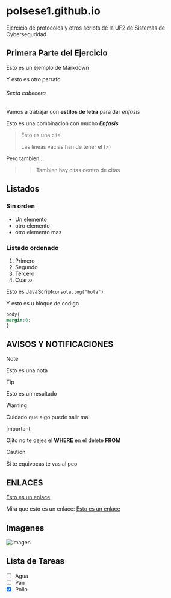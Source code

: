# polsese1.github.io

Ejercicio de protocolos y otros scripts de la UF2 de Sistemas de Cyberseguridad

## Primera Parte del Ejercicio

Esto es un ejemplo de Markdown

Y esto es otro parrafo

###### Sexta cabecera

Vamos a trabajar con **estilos de letra** para dar *enfasis* 

Esto es una combinacion con mucho ***Enfasis***
> Esto es una cita
>
> Las lineas vacias han de tener el (>)
>
Pero tambien...
>> Tambien hay citas dentro de citas

## Listados

### Sin orden

- Un elemento
- otro elemento
- otro elemento mas

### Listado ordenado

1. Primero
2. Segundo
3. Tercero
4. Cuarto

Esto es JavaScript`console.log("hola")`

Y esto es u bloque de codigo

```css
body{
margin:0;
}
```

## AVISOS Y NOTIFICACIONES
>[!NOTE]
>Esto es una nota

>[!TIP]
>Esto es un resultado

>[!WARNING]
> Cuidado que algo puede salir mal

>[!IMPORTANT]
>Ojito no te dejes el **WHERE** en el delete **FROM**

>[!CAUTION]
>Si te equivocas te vas al peo


## ENLACES
[Esto es un enlace](https://enti.cat)

Mira que esto es un enlace: [Esto es un enlace](https://enti.cat)

## Imagenes

![imagen](https://upload.wikimedia.org/wikipedia/commons/thumb/9/91/Octicons-mark-github.svg/1200px-Octicons-mark-github.svg.png)

## Lista de Tareas

- [ ] Agua
- [ ] Pan
- [x] Pollo 
